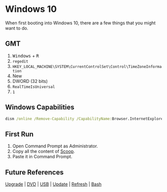 # Windows 10

When first booting into Windows 10, there are a few things that you might want to do.

## GMT

1. <kbd>Windows</kbd> + <kbd>R</kbd>
2. `regedit`
3. `HKEY_LOCAL_MACHINE\SYSTEM\CurrentControlSet\Control\TimeZoneInformation`
4. New
5. DWORD (32 bits)
6. `RealTimeIsUniversal`
7. `1`

## Windows Capabilities

```cmd
dism /online /Remove-Capability /CapabilityName:Browser.InternetExplorer~~~~0.0.11.0
```

## First Run

1. Open Command Prompt as Administrator.
2. Copy all the content of [Scoop](https://raw.githubusercontent.com/NatoBoram/FirstRun/master/Windows%2010/Scoop.bat).
3. Paste it in Command Prompt.

## Future References

[Upgrade](https://github.com/NatoBoram/FirstRun/blob/master/Windows%2010/HowTo/Upgrade/ReadMe.md) | [DVD](https://github.com/NatoBoram/FirstRun/blob/master/Windows%2010/HowTo/DVD/ReadMe.md) | [USB](https://github.com/NatoBoram/FirstRun/blob/master/Windows%2010/HowTo/USB/ReadMe.md) | [Update](https://github.com/NatoBoram/FirstRun/blob/master/Windows%2010/HowTo/Update/ReadMe.md) | [Refresh](https://github.com/NatoBoram/FirstRun/blob/master/Windows%2010/HowTo/Refresh/ReadMe.md) | [Bash](https://github.com/NatoBoram/FirstRun/blob/master/Windows%2010/HowTo/Bash/ReadMe.md)
